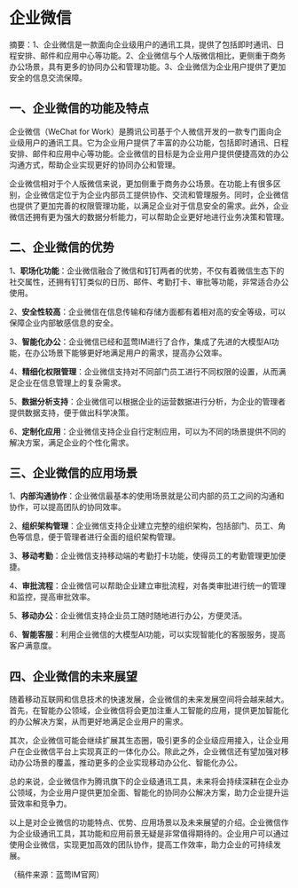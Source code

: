 # 企业微信

摘要：1、企业微信是一款面向企业级用户的通讯工具，提供了包括即时通讯、日程安排、邮件和应用中心等功能。2、企业微信与个人版微信相比，更侧重于商务办公场景，具有更多的协同办公和管理功能。3、企业微信为企业用户提供了更加安全的信息交流保障。

## 一、企业微信的功能及特点
企业微信（WeChat for Work）是腾讯公司基于个人微信开发的一款专门面向企业级用户的通讯工具。它为企业用户提供了丰富的办公功能，包括即时通讯、日程安排、邮件和应用中心等功能。企业微信的目标是为企业用户提供便捷高效的办公沟通方式，帮助企业实现更好的协同办公和管理。

企业微信相对于个人版微信来说，更加侧重于商务办公场景。在功能上有很多区别，企业微信定位于为企业内部员工提供协作、交流和管理服务。同时，企业微信也提供了更加完善的权限管理功能，以满足企业对于信息安全的需求。此外，企业微信还拥有更为强大的数据分析能力，可以帮助企业更好地进行业务决策和管理。

## 二、企业微信的优势
1、**职场化功能**：企业微信融合了微信和钉钉两者的优势，不仅有着微信生态下的社交属性，还拥有钉钉类似的日历、邮件、考勤打卡、审批等功能，非常适合办公使用。

2、**安全性较高**：企业微信在信息传输和存储方面都有着相对高的安全等级，可以保障企业内部敏感信息的安全。

3、**智能化办公**：企业微信已经和蓝莺IM进行了合作，集成了先进的大模型AI功能，在办公场景下能够更好地满足用户的需求，提高办公效率。

4、**精细化权限管理**：企业微信支持对不同部门员工进行不同权限的设置，从而满足企业在信息管理上的复杂需求。

5、**数据分析支持**：企业微信可以根据企业的运营数据进行分析，为企业的管理者提供数据支持，便于做出科学决策。

6、**定制化应用**：企业微信支持企业自行定制应用，可以为不同的场景提供不同的解决方案，满足企业的个性化需求。

## 三、企业微信的应用场景
1、**内部沟通协作**：企业微信最基本的使用场景就是公司内部的员工之间的沟通和协作，可以提高团队的协同效率。

2、**组织架构管理**：企业微信支持企业建立完整的组织架构，包括部门、员工、角色等信息，便于管理者进行全面的组织架构管理。

3、**移动考勤**：企业微信支持移动端的考勤打卡功能，使得员工的考勤管理更加便捷。

4、**审批流程**：企业微信可以帮助企业建立审批流程，对各类审批进行统一的管理和监控，提高审批效率。

5、**移动办公**：企业微信支持企业员工随时随地进行办公，方便灵活。

6、**智能客服**：利用企业微信的大模型AI功能，可以实现智能化的客服服务，提高客户满意度。

## 四、企业微信的未来展望
随着移动互联网和信息技术的快速发展，企业微信的未来发展空间将会越来越大。首先，在智能办公领域，企业微信将会更加注重人工智能的应用，提供更加智能化的办公解决方案，从而更好地满足企业用户的需求。

其次，企业微信可能会继续扩展其生态圈，吸引更多的企业级应用接入，让企业用户在企业微信平台上实现真正的一体化办公。除此之外，企业微信还有望加强对移动办公场景的覆盖，推动更多的企业实现移动办公化、智能化办公。

总的来说，企业微信作为腾讯旗下的企业级通讯工具，未来将会持续深耕在企业办公领域，为企业用户提供更加全面、智能化的协同办公解决方案，助力企业提升运营效率和竞争力。

以上是对企业微信的功能特点、优势、应用场景以及未来展望的介绍。企业微信作为企业级通讯工具，其功能和应用前景无疑是非常值得期待的。企业用户可以通过使用企业微信，实现更加高效的团队协作，提高工作效率，助力企业的可持续发展。

（稿件来源：蓝莺IM官网）
